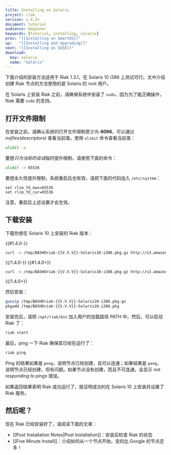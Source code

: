 ```yaml
---
title: Installing on Solaris
project: riak
version: 1.4.2+
document: tutorial
audience: beginner
keywords: [tutorial, installing, solaris]
prev: "[[Installing on SmartOS]]"
up:   "[[Installing and Upgrading]]"
next: "[[Installing on SUSE]]"
download:
  key: solaris
  name: "Solaris"
---
```


下面介绍的安装方法适用于 Riak 1.3.1，在 Solaris 10 i386 上测试可行。文中介绍创建 Riak 节点的方法使用的是 Solaris 的 root 用户。

<div class="note">在 Solaris 上安装 Riak 之前，请确保系统中安装了 <code>sudo</code>，因为为了能正确操作，Riak 需要 <code>sudo</code> 的支持。</div>

## 打开文件限制

在安装之前，请确认系统的打开文件限制至少为 **4096**，可以通过 *nofiles(descriptors)* 查看当前值。使用 `ulimit` 命令查看当前值：

```bash
ulimit -a
```

要想*只为当前的会话*临时提升限制，请使用下面的命令：

```bash
ulimit -n 65536
```

要想永久性提升限制，系统重启后也有效，请把下面的代码加入 `/etc/system`：

```
set rlim_fd_max=65536
set rlim_fd_cur=65536
```

注意，重启后上述设置才会生效。

## 下载安装

下载你想在 Solaris 10 上安装的 Riak 版本：

{{#1.4.0-}}

```bash
curl -o /tmp/BASHOriak-{{V.V.V}}-Solaris10-i386.pkg.gz http://s3.amazonaws.com/downloads.basho.com/riak/{{V.V}}/{{V.V.V}}/solaris/10/BASHOriak-{{V.V.V}}-1-Solaris10-i386.pkg.gz
```
{{/1.4.0-}}
{{#1.4.0+}}

```bash
curl -o /tmp/BASHOriak-{{V.V.V}}-Solaris10-i386.pkg.gz http://s3.amazonaws.com/downloads.basho.com/riak/{{V.V}}/{{V.V.V}}/solaris/10/BASHOriak-{{V.V.V}}-Solaris10-x86_64.pkg.gz
```
{{/1.4.0+}}

然后安装：

```bash
gunzip /tmp/BASHOriak-{{V.V.V}}-Solaris10-i386.pkg.gz
pkgadd /tmp/BASHOriak-{{V.V.V}}-Solaris10-i386.pkg
```

安装完后，请把 `/opt/riak/bin` 加入用户的加载路径 PATH 中。然后，可以启动 Riak 了：

```bash
riak start
```

最后，ping 一下 Riak 确保其已经在运行了：

```bash
riak ping
```

Ping 的结果如果是 `pong`，说明节点已经创建，且可以连通；如果结果是 `pang`，说明节点已经创建，但有问题。如果节点没有创建，而且不可连通，会显示 *not responding to pings* 错误。

如果返回结果表明 Riak 成功运行了，就证明成功的在 Solaris 10 上安装并设置了 Riak 服务。

## 然后呢？

现在 Riak 已经安装好了，请阅读下面的文章：

-   [[Post Installation Notes|Post Installation]]：安装后检查 Riak 的状态
-   [[Five Minute Install]]：介绍如何从一个节点开始，变的比 Google 的节点还多！
